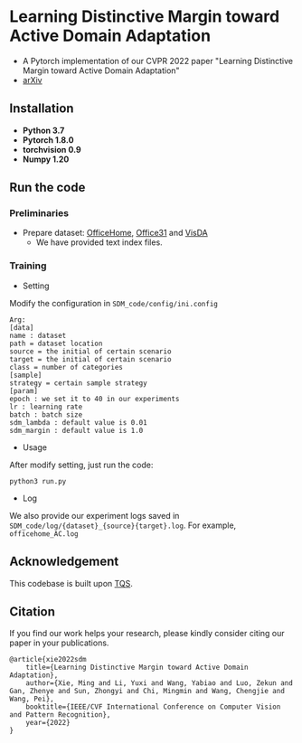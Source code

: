 # Learning Distinctive Margin toward Active Domain Adaptation
- A Pytorch implementation of our CVPR 2022 paper "Learning Distinctive Margin toward Active Domain Adaptation"
- [arXiv](https://arxiv.org/abs/2203.05738)

## Installation
- **Python 3.7**
- **Pytorch 1.8.0**
- **torchvision 0.9**
- **Numpy 1.20**


## Run the code

### Preliminaries

- Prepare dataset: [OfficeHome](http://hemanthdv.org/OfficeHome-Dataset/), [Office31](https://faculty.cc.gatech.edu/~judy/domainadapt/) and [VisDA](https://github.com/VisionLearningGroup/taskcv-2017-public/tree/master/classification)
	+ We have provided text index files.


### Training

- Setting

Modify the configuration in `SDM_code/config/ini.config`
```
Arg:
[data]
name : dataset
path = dataset location
source = the initial of certain scenario 
target = the initial of certain scenario
class = number of categories
[sample]
strategy = certain sample strategy
[param]
epoch : we set it to 40 in our experiments
lr : learning rate
batch : batch size
sdm_lambda : default value is 0.01
sdm_margin : default value is 1.0
```

- Usage

After modify setting, just run the code:
```
python3 run.py
```

- Log

We also provide our experiment logs saved in `SDM_code/log/{dataset}_{source}{target}.log`. For example, `officehome_AC.log`


## Acknowledgement

This codebase is built upon [TQS](https://github.com/thuml/Transferable-Query-Selection).

## Citation
If you find our work helps your research, please kindly consider citing our paper in your publications.
```
@article{xie2022sdm
	title={Learning Distinctive Margin toward Active Domain Adaptation},
    author={Xie, Ming and Li, Yuxi and Wang, Yabiao and Luo, Zekun and Gan, Zhenye and Sun, Zhongyi and Chi, Mingmin and Wang, Chengjie and Wang, Pei},
    booktitle={IEEE/CVF International Conference on Computer Vision and Pattern Recognition},
    year={2022}
}
```
